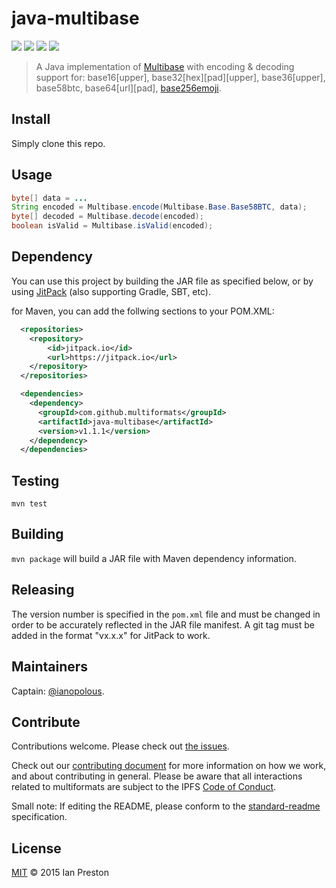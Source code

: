# java-multibase

[![](https://img.shields.io/badge/made%20by-Protocol%20Labs-blue.svg?style=flat-square)](http://ipn.io)
[![](https://img.shields.io/badge/project-multiformats-blue.svg?style=flat-square)](https://github.com/multiformats/multiformats)
[![](https://img.shields.io/badge/freenode-%23ipfs-blue.svg?style=flat-square)](https://webchat.freenode.net/?channels=%23ipfs)
[![](https://img.shields.io/badge/readme%20style-standard-brightgreen.svg?style=flat-square)](https://github.com/RichardLitt/standard-readme)

> A Java implementation of [Multibase](https://github.com/multiformats/multibase) with encoding & decoding support for: base16[upper], base32[hex][pad][upper], base36[upper], base58btc, base64[url][pad], [base256emoji](https://github.com/multiformats/java-multibase/issues/35).

## Install

Simply clone this repo.

## Usage

```java
byte[] data = ...
String encoded = Multibase.encode(Multibase.Base.Base58BTC, data);
byte[] decoded = Multibase.decode(encoded);
boolean isValid = Multibase.isValid(encoded);
```

## Dependency

You can use this project by building the JAR file as specified below, or by using [JitPack](https://jitpack.io/#multiformats/java-multibase/) (also supporting Gradle, SBT, etc).

for Maven, you can add the follwing sections to your POM.XML:

```xml
  <repositories>
    <repository>
        <id>jitpack.io</id>
        <url>https://jitpack.io</url>
    </repository>
  </repositories>

  <dependencies>
    <dependency>
      <groupId>com.github.multiformats</groupId>
      <artifactId>java-multibase</artifactId>
      <version>v1.1.1</version>
    </dependency>
  </dependencies>
```

## Testing

`mvn test`

## Building

`mvn package` will build a JAR file with Maven dependency information.

## Releasing

The version number is specified in the `pom.xml` file and must be changed in order to be accurately reflected in the JAR file manifest. A git tag must be added in the format "vx.x.x" for JitPack to work.

## Maintainers

Captain: [@ianopolous](https://github.com/ianopolous).

## Contribute

Contributions welcome. Please check out [the issues](https://github.com/multiformats/java-multibase/issues).

Check out our [contributing document](https://github.com/multiformats/multiformats/blob/master/contributing.md) for more information on how we work, and about contributing in general. Please be aware that all interactions related to multiformats are subject to the IPFS [Code of Conduct](https://github.com/ipfs/community/blob/master/code-of-conduct.md).

Small note: If editing the README, please conform to the [standard-readme](https://github.com/RichardLitt/standard-readme) specification.

## License

[MIT](LICENSE) © 2015 Ian Preston
